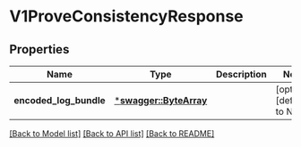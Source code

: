 # V1ProveConsistencyResponse

## Properties
Name | Type | Description | Notes
------------ | ------------- | ------------- | -------------
**encoded_log_bundle** | [***swagger::ByteArray**](ByteArray.md) |  | [optional] [default to None]

[[Back to Model list]](../README.md#documentation-for-models) [[Back to API list]](../README.md#documentation-for-api-endpoints) [[Back to README]](../README.md)


